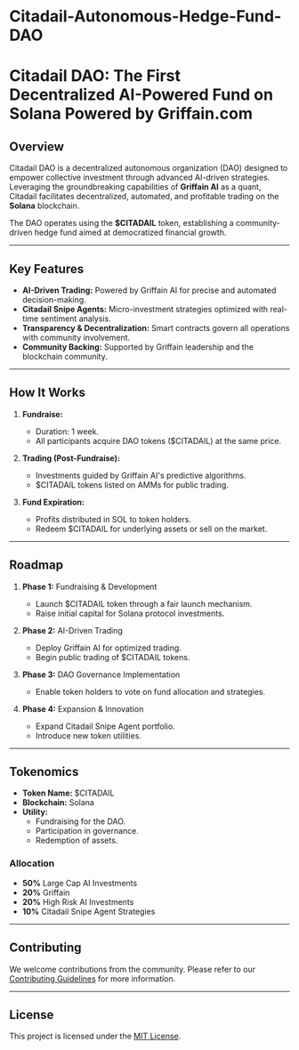 # Citadail-Autonomous-Hedge-Fund-DAO
# Citadail DAO: The First Decentralized AI-Powered Fund on Solana Powered by Griffain.com

## Overview
Citadail DAO is a decentralized autonomous organization (DAO) designed to empower collective investment through advanced AI-driven strategies. Leveraging the groundbreaking capabilities of **Griffain AI** as a quant, Citadail facilitates decentralized, automated, and profitable trading on the **Solana** blockchain.

The DAO operates using the **$CITADAIL** token, establishing a community-driven hedge fund aimed at democratized financial growth.

---

## Key Features
- **AI-Driven Trading:** Powered by Griffain AI for precise and automated decision-making.
- **Citadail Snipe Agents:** Micro-investment strategies optimized with real-time sentiment analysis.
- **Transparency & Decentralization:** Smart contracts govern all operations with community involvement.
- **Community Backing:** Supported by Griffain leadership and the blockchain community.

---

## How It Works
1. **Fundraise:**  
   - Duration: 1 week.  
   - All participants acquire DAO tokens ($CITADAIL) at the same price.  

2. **Trading (Post-Fundraise):**  
   - Investments guided by Griffain AI's predictive algorithms.  
   - $CITADAIL tokens listed on AMMs for public trading.  

3. **Fund Expiration:**  
   - Profits distributed in SOL to token holders.  
   - Redeem $CITADAIL for underlying assets or sell on the market.  

---

## Roadmap
1. **Phase 1:** Fundraising & Development  
   - Launch $CITADAIL token through a fair launch mechanism.  
   - Raise initial capital for Solana protocol investments.  

2. **Phase 2:** AI-Driven Trading  
   - Deploy Griffain AI for optimized trading.  
   - Begin public trading of $CITADAIL tokens.  

3. **Phase 3:** DAO Governance Implementation  
   - Enable token holders to vote on fund allocation and strategies.  

4. **Phase 4:** Expansion & Innovation  
   - Expand Citadail Snipe Agent portfolio.  
   - Introduce new token utilities.  

---

## Tokenomics
- **Token Name:** $CITADAIL  
- **Blockchain:** Solana  
- **Utility:**
  - Fundraising for the DAO.  
  - Participation in governance.  
  - Redemption of assets.  

### Allocation
- **50%** Large Cap AI Investments  
- **20%** Griffain  
- **20%** High Risk AI Investments  
- **10%** Citadail Snipe Agent Strategies  

---

## Contributing
We welcome contributions from the community. Please refer to our [Contributing Guidelines](docs/contributing.md) for more information.

---

## License
This project is licensed under the [MIT License](LICENSE).
